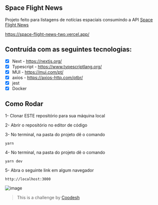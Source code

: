 <h2>Space Flight News</h2>

Projeto feito para listagens de notícias espaciais consumindo a API [Space Flight News](https://www.spaceflightnewsapi.net)

https://space-flight-news-two.vercel.app/

## Contruída com as seguintes tecnologias:
- [x] Next - https://nextjs.org/
- [x] Typescript - https://www.typescriptlang.org/
- [x] MUI - https://mui.com/pt/
- [x] axios - https://axios-http.com/ptbr/
- [x] jest
- [x] Docker

<h2>Como Rodar</h2>


1- Clonar ESTE repositório para sua máquina local

2- Abrir o repositório no editor de código

3- No terminal, na pasta do projeto dê o comando
~~~Terminal
yarn 
~~~
4- No terminal, na pasta do projeto dê o comando
~~~Terminal
yarn dev
~~~

5- Abra o seguinte link em algum navegador
~~~Terminal
http://localhost:3000
~~~

![image](https://user-images.githubusercontent.com/88890771/201542094-b2403cac-8919-4e2c-8073-1644296a2869.png)


>  This is a challenge by [Coodesh](https://coodesh.com/)
